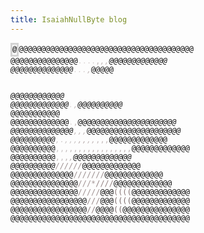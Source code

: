 ```yaml
---
title: IsaiahNullByte blog
---
```

<html><code><span class="ascii" style="color: black; background: transparent;
display:inline-block;
white-space:pre;
letter-spacing:0;
line-height:1.4;
font-family:'Consolas','BitstreamVeraSansMono','CourierNew',Courier,monospace;
font-size:12px;

border-width:1px;
border-style:solid;
border-color:lightgray;
"><span style="color:#000000;">@</span><span style="color:#000000;">@</span><span style="color:#000000;">@</span><span style="color:#000000;">@</span><span style="color:#000000;">@</span><span style="color:#000000;">@</span><span style="color:#000000;">@</span><span style="color:#000000;">@</span><span style="color:#000000;">@</span><span style="color:#000000;">@</span><span style="color:#000000;">@</span><span style="color:#000000;">@</span><span style="color:#000000;">@</span><span style="color:#000000;">@</span><span style="color:#000000;">@</span><span style="color:#000000;">@</span><span style="color:#000000;">@</span><span style="color:#000000;">@</span><span style="color:#000000;">@</span><span style="color:#000000;">@</span><span style="color:#000000;">@</span><span style="color:#000000;">@</span><span style="color:#000000;">@</span><span style="color:#000000;">@</span><span style="color:#000000;">@</span><span style="color:#000000;">@</span><span style="color:#000000;">@</span><span style="color:#000000;">@</span><span style="color:#000000;">@</span><span style="color:#000000;">@</span><span style="color:#000000;">@</span><span style="color:#000000;">@</span><span style="color:#000000;">@</span><span style="color:#000000;">@</span><span style="color:#000000;">@</span><span style="color:#000000;">@</span><span style="color:#000000;">@</span><span style="color:#000000;">@</span><span style="color:#000000;">@</span><span style="color:#000000;">@</span>
<span style="color:#000000;">@</span><span style="color:#000000;">@</span><span style="color:#000000;">@</span><span style="color:#000000;">@</span><span style="color:#000000;">@</span><span style="color:#000000;">@</span><span style="color:#000000;">@</span><span style="color:#000000;">@</span><span style="color:#000000;">@</span><span style="color:#000000;">@</span><span style="color:#000000;">@</span><span style="color:#000000;">@</span><span style="color:#000000;">@</span><span style="color:#000000;">@</span><span style="color:#000000;">@</span><span style="color:#D7D1D1;">.</span><span style="color:#DDD7D7;">.</span><span style="color:#D6CFCF;">.</span><span style="color:#D6CFCF;">.</span><span style="color:#C1B7B7;">,</span><span style="color:#A59898;">*</span><span style="color:#A59797;">*</span><span style="color:#A59797;">*</span><span style="color:#A59797;">*</span><span style="color:#A59797;">*</span><span style="color:#BFB5B5;">,</span><span style="color:#C1B7B7;">,</span><span style="color:#000000;">@</span><span style="color:#000000;">@</span><span style="color:#000000;">@</span><span style="color:#000000;">@</span><span style="color:#000000;">@</span><span style="color:#000000;">@</span><span style="color:#000000;">@</span><span style="color:#000000;">@</span><span style="color:#000000;">@</span><span style="color:#000000;">@</span><span style="color:#000000;">@</span><span style="color:#000000;">@</span><span style="color:#000000;">@</span>
<span style="color:#000000;">@</span><span style="color:#000000;">@</span><span style="color:#000000;">@</span><span style="color:#000000;">@</span><span style="color:#000000;">@</span><span style="color:#000000;">@</span><span style="color:#000000;">@</span><span style="color:#000000;">@</span><span style="color:#000000;">@</span><span style="color:#000000;">@</span><span style="color:#000000;">@</span><span style="color:#000000;">@</span><span style="color:#000000;">@</span><span style="color:#000000;">@</span><span style="color:#DDD7D7;">.</span><span style="color:#D6CFCF;">.</span><span style="color:#D6CFCF;">.</span><span style="color:#C1B7B7;">,</span><span style="color:#A59797;">*</span><span style="color:#000000;">@</span><span style="color:#070707;">@</span><span style="color:#080808;">@</span><span style="color:#000000;">@</span><span style="color:#000000;">@</span><span style="color:#FFFFFF;"> </span><span style="color:#FFFFFF;"> </span><span style="color:#FFFFFF;"> </span><span style="color:#A59797;">*</span><span style="color:#000000;">@</span><span style="color:#000000;">@</span><span style="color:#000000;">@</span><span style="color:#000000;">@</span><span style="color:#000000;">@</span><span style="color:#000000;">@</span><span style="color:#000000;">@</span><span style="color:#000000;">@</span><span style="color:#000000;">@</span><span style="color:#000000;">@</span><span style="color:#000000;">@</span><span style="color:#000000;">@</span>
<span style="color:#000000;">@</span><span style="color:#000000;">@</span><span style="color:#000000;">@</span><span style="color:#000000;">@</span><span style="color:#000000;">@</span><span style="color:#000000;">@</span><span style="color:#000000;">@</span><span style="color:#000000;">@</span><span style="color:#000000;">@</span><span style="color:#000000;">@</span><span style="color:#000000;">@</span><span style="color:#000000;">@</span><span style="color:#000000;">@</span><span style="color:#DDD7D7;">.</span><span style="color:#C1B7B7;">,</span><span style="color:#A59797;">*</span><span style="color:#A59797;">*</span><span style="color:#000000;">@</span><span style="color:#000000;">@</span><span style="color:#000000;">@</span><span style="color:#000000;">@</span><span style="color:#000000;">@</span><span style="color:#000000;">@</span><span style="color:#000000;">@</span><span style="color:#000000;">@</span><span style="color:#000000;">@</span><span style="color:#000000;">@</span><span style="color:#FFFFFF;"> </span><span style="color:#A59797;">*</span><span style="color:#000000;">@</span><span style="color:#000000;">@</span><span style="color:#000000;">@</span><span style="color:#000000;">@</span><span style="color:#000000;">@</span><span style="color:#000000;">@</span><span style="color:#000000;">@</span><span style="color:#000000;">@</span><span style="color:#000000;">@</span><span style="color:#000000;">@</span><span style="color:#000000;">@</span>
<span style="color:#000000;">@</span><span style="color:#000000;">@</span><span style="color:#000000;">@</span><span style="color:#000000;">@</span><span style="color:#000000;">@</span><span style="color:#000000;">@</span><span style="color:#000000;">@</span><span style="color:#000000;">@</span><span style="color:#000000;">@</span><span style="color:#000000;">@</span><span style="color:#000000;">@</span><span style="color:#000000;">@</span><span style="color:#000000;">@</span><span style="color:#DDD7D7;">.</span><span style="color:#C1B7B7;">,</span><span style="color:#A59797;">*</span><span style="color:#A59797;">*</span><span style="color:#000000;">@</span><span style="color:#000000;">@</span><span style="color:#000000;">@</span><span style="color:#000000;">@</span><span style="color:#000000;">@</span><span style="color:#000000;">@</span><span style="color:#000000;">@</span><span style="color:#000000;">@</span><span style="color:#000000;">@</span><span style="color:#000000;">@</span><span style="color:#000000;">@</span><span style="color:#A59797;">*</span><span style="color:#000000;">@</span><span style="color:#000000;">@</span><span style="color:#000000;">@</span><span style="color:#000000;">@</span><span style="color:#000000;">@</span><span style="color:#000000;">@</span><span style="color:#000000;">@</span><span style="color:#000000;">@</span><span style="color:#000000;">@</span><span style="color:#000000;">@</span><span style="color:#000000;">@</span>
<span style="color:#000000;">@</span><span style="color:#000000;">@</span><span style="color:#000000;">@</span><span style="color:#000000;">@</span><span style="color:#000000;">@</span><span style="color:#000000;">@</span><span style="color:#000000;">@</span><span style="color:#000000;">@</span><span style="color:#000000;">@</span><span style="color:#000000;">@</span><span style="color:#000000;">@</span><span style="color:#000000;">@</span><span style="color:#000000;">@</span><span style="color:#000000;">@</span><span style="color:#C1B7B7;">,</span><span style="color:#C1B7B7;">,</span><span style="color:#C1B7B7;">,</span><span style="color:#A59797;">*</span><span style="color:#000000;">@</span><span style="color:#000000;">@</span><span style="color:#000000;">@</span><span style="color:#000000;">@</span><span style="color:#000000;">@</span><span style="color:#000000;">@</span><span style="color:#000000;">@</span><span style="color:#000000;">@</span><span style="color:#000000;">@</span><span style="color:#A59797;">*</span><span style="color:#000000;">@</span><span style="color:#000000;">@</span><span style="color:#000000;">@</span><span style="color:#000000;">@</span><span style="color:#000000;">@</span><span style="color:#000000;">@</span><span style="color:#000000;">@</span><span style="color:#000000;">@</span><span style="color:#000000;">@</span><span style="color:#000000;">@</span><span style="color:#000000;">@</span><span style="color:#000000;">@</span>
<span style="color:#000000;">@</span><span style="color:#000000;">@</span><span style="color:#000000;">@</span><span style="color:#000000;">@</span><span style="color:#000000;">@</span><span style="color:#000000;">@</span><span style="color:#000000;">@</span><span style="color:#000000;">@</span><span style="color:#000000;">@</span><span style="color:#000000;">@</span><span style="color:#CDC9C9;">,</span><span style="color:#D1CDCD;">.</span><span style="color:#CAC5C5;">,</span><span style="color:#CAC5C5;">,</span><span style="color:#CAC5C5;">,</span><span style="color:#BAAFAF;">,</span><span style="color:#BAAFAF;">,</span><span style="color:#C1B7B7;">,</span><span style="color:#C1B7B7;">,</span><span style="color:#A59797;">*</span><span style="color:#A59797;">*</span><span style="color:#A59797;">*</span><span style="color:#A59797;">*</span><span style="color:#A59797;">*</span><span style="color:#C1B7B7;">,</span><span style="color:#C1B7B7;">,</span><span style="color:#C1B7B7;">,</span><span style="color:#000000;">@</span><span style="color:#000000;">@</span><span style="color:#000000;">@</span><span style="color:#000000;">@</span><span style="color:#000000;">@</span><span style="color:#000000;">@</span><span style="color:#000000;">@</span><span style="color:#000000;">@</span><span style="color:#000000;">@</span><span style="color:#000000;">@</span><span style="color:#000000;">@</span><span style="color:#000000;">@</span><span style="color:#000000;">@</span>
<span style="color:#000000;">@</span><span style="color:#000000;">@</span><span style="color:#000000;">@</span><span style="color:#000000;">@</span><span style="color:#000000;">@</span><span style="color:#000000;">@</span><span style="color:#000000;">@</span><span style="color:#000000;">@</span><span style="color:#000000;">@</span><span style="color:#000000;">@</span><span style="color:#C6C1C1;">,</span><span style="color:#CAC5C5;">,</span><span style="color:#C3BDBD;">,</span><span style="color:#C3BDBD;">,</span><span style="color:#C3BDBD;">,</span><span style="color:#BCB5B5;">,</span><span style="color:#BCB5B5;">,</span><span style="color:#BAAFAF;">,</span><span style="color:#BAAFAF;">,</span><span style="color:#C1B7B7;">,</span><span style="color:#C1B7B7;">,</span><span style="color:#C1B7B7;">,</span><span style="color:#C1B7B7;">,</span><span style="color:#C1B7B7;">,</span><span style="color:#BAAFAF;">,</span><span style="color:#BAAFAF;">,</span><span style="color:#BAAFAF;">,</span><span style="color:#000000;">@</span><span style="color:#000000;">@</span><span style="color:#000000;">@</span><span style="color:#000000;">@</span><span style="color:#000000;">@</span><span style="color:#000000;">@</span><span style="color:#000000;">@</span><span style="color:#000000;">@</span><span style="color:#000000;">@</span><span style="color:#000000;">@</span><span style="color:#000000;">@</span><span style="color:#000000;">@</span><span style="color:#000000;">@</span>
<span style="color:#000000;">@</span><span style="color:#000000;">@</span><span style="color:#000000;">@</span><span style="color:#000000;">@</span><span style="color:#000000;">@</span><span style="color:#000000;">@</span><span style="color:#000000;">@</span><span style="color:#000000;">@</span><span style="color:#000000;">@</span><span style="color:#000000;">@</span><span style="color:#BFBABA;">,</span><span style="color:#C3BDBD;">,</span><span style="color:#BCB5B5;">,</span><span style="color:#AEA5A5;">*</span><span style="color:#AEA5A5;">*</span><span style="color:#A79D9D;">*</span><span style="color:#A79D9D;">*</span><span style="color:#B3A7A7;">*</span><span style="color:#B3A7A7;">*</span><span style="color:#B3A7A7;">*</span><span style="color:#B3A7A7;">*</span><span style="color:#B3A7A7;">*</span><span style="color:#B3A7A7;">*</span><span style="color:#B3A7A7;">*</span><span style="color:#BAAFAF;">,</span><span style="color:#AC9F9F;">*</span><span style="color:#AC9F9F;">*</span><span style="color:#000000;">@</span><span style="color:#000000;">@</span><span style="color:#000000;">@</span><span style="color:#000000;">@</span><span style="color:#000000;">@</span><span style="color:#000000;">@</span><span style="color:#000000;">@</span><span style="color:#000000;">@</span><span style="color:#000000;">@</span><span style="color:#000000;">@</span><span style="color:#000000;">@</span><span style="color:#000000;">@</span><span style="color:#000000;">@</span>
<span style="color:#000000;">@</span><span style="color:#000000;">@</span><span style="color:#000000;">@</span><span style="color:#000000;">@</span><span style="color:#000000;">@</span><span style="color:#000000;">@</span><span style="color:#000000;">@</span><span style="color:#000000;">@</span><span style="color:#000000;">@</span><span style="color:#000000;">@</span><span style="color:#ABA2A2;">*</span><span style="color:#AEA5A5;">*</span><span style="color:#A79D9D;">*</span><span style="color:#A79D9D;">*</span><span style="color:#998D8D;">/</span><span style="color:#998D8D;">/</span><span style="color:#998D8D;">/</span><span style="color:#998D8D;">/</span><span style="color:#998D8D;">/</span><span style="color:#998D8D;">/</span><span style="color:#A49696;">*</span><span style="color:#A59797;">*</span><span style="color:#B3A7A7;">*</span><span style="color:#B3A7A7;">*</span><span style="color:#B3A7A7;">*</span><span style="color:#B3A7A7;">*</span><span style="color:#B3A7A7;">*</span><span style="color:#000000;">@</span><span style="color:#000000;">@</span><span style="color:#000000;">@</span><span style="color:#000000;">@</span><span style="color:#000000;">@</span><span style="color:#000000;">@</span><span style="color:#000000;">@</span><span style="color:#000000;">@</span><span style="color:#000000;">@</span><span style="color:#000000;">@</span><span style="color:#000000;">@</span><span style="color:#000000;">@</span><span style="color:#000000;">@</span>
<span style="color:#000000;">@</span><span style="color:#000000;">@</span><span style="color:#000000;">@</span><span style="color:#000000;">@</span><span style="color:#000000;">@</span><span style="color:#000000;">@</span><span style="color:#000000;">@</span><span style="color:#000000;">@</span><span style="color:#000000;">@</span><span style="color:#000000;">@</span><span style="color:#000000;">@</span><span style="color:#000000;">@</span><span style="color:#000000;">@</span><span style="color:#000000;">@</span><span style="color:#A59797;">*</span><span style="color:#A59797;">*</span><span style="color:#A59797;">*</span><span style="color:#A59797;">*</span><span style="color:#A59797;">*</span><span style="color:#A59797;">*</span><span style="color:#998D8D;">/</span><span style="color:#998D8D;">/</span><span style="color:#998D8D;">/</span><span style="color:#998D8D;">/</span><span style="color:#998D8D;">/</span><span style="color:#998D8D;">/</span><span style="color:#998D8D;">/</span><span style="color:#000000;">@</span><span style="color:#000000;">@</span><span style="color:#000000;">@</span><span style="color:#000000;">@</span><span style="color:#000000;">@</span><span style="color:#000000;">@</span><span style="color:#000000;">@</span><span style="color:#000000;">@</span><span style="color:#000000;">@</span><span style="color:#000000;">@</span><span style="color:#000000;">@</span><span style="color:#000000;">@</span><span style="color:#000000;">@</span>
<span style="color:#000000;">@</span><span style="color:#000000;">@</span><span style="color:#000000;">@</span><span style="color:#000000;">@</span><span style="color:#000000;">@</span><span style="color:#000000;">@</span><span style="color:#000000;">@</span><span style="color:#000000;">@</span><span style="color:#000000;">@</span><span style="color:#000000;">@</span><span style="color:#000000;">@</span><span style="color:#000000;">@</span><span style="color:#000000;">@</span><span style="color:#000000;">@</span><span style="color:#000000;">@</span><span style="color:#9A8B8B;">/</span><span style="color:#9E8F8F;">/</span><span style="color:#9E8F8F;">/</span><span style="color:#A59797;">*</span><span style="color:#A59797;">*</span><span style="color:#A59797;">*</span><span style="color:#A59797;">*</span><span style="color:#A59797;">*</span><span style="color:#907F7F;">/</span><span style="color:#907F7F;">/</span><span style="color:#907F7F;">/</span><span style="color:#907F7F;">/</span><span style="color:#000000;">@</span><span style="color:#000000;">@</span><span style="color:#000000;">@</span><span style="color:#000000;">@</span><span style="color:#000000;">@</span><span style="color:#000000;">@</span><span style="color:#000000;">@</span><span style="color:#000000;">@</span><span style="color:#000000;">@</span><span style="color:#000000;">@</span><span style="color:#000000;">@</span><span style="color:#000000;">@</span><span style="color:#000000;">@</span>
<span style="color:#000000;">@</span><span style="color:#000000;">@</span><span style="color:#000000;">@</span><span style="color:#000000;">@</span><span style="color:#000000;">@</span><span style="color:#000000;">@</span><span style="color:#000000;">@</span><span style="color:#000000;">@</span><span style="color:#000000;">@</span><span style="color:#000000;">@</span><span style="color:#000000;">@</span><span style="color:#000000;">@</span><span style="color:#000000;">@</span><span style="color:#000000;">@</span><span style="color:#000000;">@</span><span style="color:#9A8B8B;">/</span><span style="color:#9E8F8F;">/</span><span style="color:#9E8F8F;">/</span><span style="color:#9E8F8F;">/</span><span style="color:#9E8F8F;">/</span><span style="color:#040404;">@</span><span style="color:#000000;">@</span><span style="color:#000000;">@</span><span style="color:#897777;">(</span><span style="color:#897777;">(</span><span style="color:#897777;">(</span><span style="color:#897777;">(</span><span style="color:#000000;">@</span><span style="color:#000000;">@</span><span style="color:#000000;">@</span><span style="color:#000000;">@</span><span style="color:#000000;">@</span><span style="color:#000000;">@</span><span style="color:#000000;">@</span><span style="color:#000000;">@</span><span style="color:#000000;">@</span><span style="color:#000000;">@</span><span style="color:#000000;">@</span><span style="color:#000000;">@</span><span style="color:#000000;">@</span>
<span style="color:#000000;">@</span><span style="color:#000000;">@</span><span style="color:#000000;">@</span><span style="color:#000000;">@</span><span style="color:#000000;">@</span><span style="color:#000000;">@</span><span style="color:#000000;">@</span><span style="color:#000000;">@</span><span style="color:#000000;">@</span><span style="color:#000000;">@</span><span style="color:#000000;">@</span><span style="color:#000000;">@</span><span style="color:#000000;">@</span><span style="color:#000000;">@</span><span style="color:#000000;">@</span><span style="color:#000000;">@</span><span style="color:#000000;">@</span><span style="color:#978787;">/</span><span style="color:#978787;">/</span><span style="color:#978787;">/</span><span style="color:#040404;">@</span><span style="color:#000000;">@</span><span style="color:#000000;">@</span><span style="color:#796969;">(</span><span style="color:#796969;">(</span><span style="color:#796969;">(</span><span style="color:#796969;">(</span><span style="color:#000000;">@</span><span style="color:#000000;">@</span><span style="color:#000000;">@</span><span style="color:#000000;">@</span><span style="color:#000000;">@</span><span style="color:#000000;">@</span><span style="color:#000000;">@</span><span style="color:#000000;">@</span><span style="color:#000000;">@</span><span style="color:#000000;">@</span><span style="color:#000000;">@</span><span style="color:#000000;">@</span><span style="color:#000000;">@</span>
<span style="color:#000000;">@</span><span style="color:#000000;">@</span><span style="color:#000000;">@</span><span style="color:#000000;">@</span><span style="color:#000000;">@</span><span style="color:#000000;">@</span><span style="color:#000000;">@</span><span style="color:#000000;">@</span><span style="color:#000000;">@</span><span style="color:#000000;">@</span><span style="color:#000000;">@</span><span style="color:#000000;">@</span><span style="color:#000000;">@</span><span style="color:#000000;">@</span><span style="color:#000000;">@</span><span style="color:#000000;">@</span><span style="color:#000000;">@</span><span style="color:#907F7F;">/</span><span style="color:#907F7F;">/</span><span style="color:#000000;">@</span><span style="color:#000000;">@</span><span style="color:#000000;">@</span><span style="color:#000000;">@</span><span style="color:#796969;">(</span><span style="color:#796969;">(</span><span style="color:#040404;">@</span><span style="color:#000000;">@</span><span style="color:#000000;">@</span><span style="color:#000000;">@</span><span style="color:#000000;">@</span><span style="color:#000000;">@</span><span style="color:#000000;">@</span><span style="color:#000000;">@</span><span style="color:#000000;">@</span><span style="color:#000000;">@</span><span style="color:#000000;">@</span><span style="color:#000000;">@</span><span style="color:#000000;">@</span><span style="color:#000000;">@</span><span style="color:#000000;">@</span>
<span style="color:#000000;">@</span><span style="color:#000000;">@</span><span style="color:#000000;">@</span><span style="color:#000000;">@</span><span style="color:#000000;">@</span><span style="color:#000000;">@</span><span style="color:#000000;">@</span><span style="color:#000000;">@</span><span style="color:#000000;">@</span><span style="color:#000000;">@</span><span style="color:#000000;">@</span><span style="color:#000000;">@</span><span style="color:#000000;">@</span><span style="color:#000000;">@</span><span style="color:#000000;">@</span><span style="color:#000000;">@</span><span style="color:#000000;">@</span><span style="color:#000000;">@</span><span style="color:#000000;">@</span><span style="color:#000000;">@</span><span style="color:#000000;">@</span><span style="color:#000000;">@</span><span style="color:#000000;">@</span><span style="color:#000000;">@</span><span style="color:#000000;">@</span><span style="color:#000000;">@</span><span style="color:#000000;">@</span><span style="color:#000000;">@</span><span style="color:#000000;">@</span><span style="color:#000000;">@</span><span style="color:#000000;">@</span><span style="color:#000000;">@</span><span style="color:#000000;">@</span><span style="color:#000000;">@</span><span style="color:#000000;">@</span><span style="color:#000000;">@</span><span style="color:#000000;">@</span><span style="color:#000000;">@</span><span style="color:#000000;">@</span><span style="color:#000000;">@</span>
</span></code></html>
